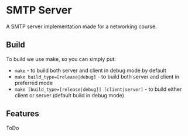 # SMTP Server
A SMTP server implementation made for a networking course.

## Build
To build we use make, so you can simply put:
* `make` - to build both server and client in debug mode by default
* `make build_type=[release|debug]` - to build both server and client in preferred mode
* `make [build_type=[release|debug]] [client|server]` - to build either client or server (default build in debug mode)

## Features
ToDo
